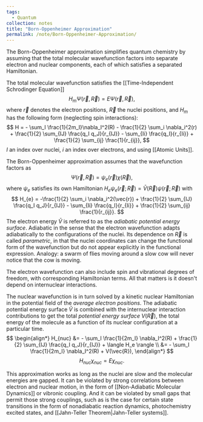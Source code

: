 ```yaml
---
tags:
  - Quantum
collection: notes
title: "Born-Oppenheimer Approximation"
permalink: /note/Born-Oppenheimer-Approximation/
---
```

The Born-Oppenheimer approximation simplifies quantum chemistry by assuming that the total molecular wavefunction factors into separate electron and nuclear components, each of which satisfies a separated Hamiltonian.

The total molecular wavefunction satisfies the [[Time-Independent Schrodinger Equation]] 
$$
H_m \Psi(\vec{r}, \vec{R}) = E \Psi(\vec{r}, \vec{R}),
$$
where $\vec{r}$ denotes the electron positions, $\vec{R}$ the nuclei positions, and $H_m$ has the following form (neglecting spin interactions):
$$
H = - \sum_I \frac{1}{2m_I}\nabla_I^2(R) - \frac{1}{2} \sum_i \nabla_i^2(r) + \frac{1}{2} \sum_{IJ} \frac{q_I q_J}{r_{IJ}} - \sum_{Ii} \frac{q_I}{r_{Ii}} + \frac{1}{2} \sum_{ij} \frac{1}{r_{ij}},
$$
$I$ an index over nuclei, $i$ an index over electrons, and using [[Atomic Units]].

The Born-Oppenheimer approximation assumes that the wavefunction factors as 
$$
\Psi(\vec{r}, \vec{R}) = \psi_e(\vec{r}) \chi(\vec{R}),
$$
where $\psi_e$ satisfies its own Hamiltonian $H_e \psi_e(\vec{r}; \vec{R}) = \bar{V}(\vec{R}) \psi(\vec{r};\vec{R})$ with
$$
H_{e} = -\frac{1}{2} \sum_i \nabla_i^2(\vec{r}) + \frac{1}{2} \sum_{IJ} \frac{q_I q_J}{r_{IJ}} - \sum_{Ii} \frac{q_I}{r_{Ii}} + \frac{1}{2} \sum_{ij} \frac{1}{r_{ij}}.
$$
The electron energy $\bar{V}$ is referred to as the *adiabatic potential energy surface*. Adiabatic in the sense that the electron wavefunction adapts adiabatically to the configurations of the nuclei. Its dependence on $\vec{R}$ is called *parametric*, in that the nuclei coordinates can change the functional form of the wavefunction but do not appear explicitly in the functional expression. Analogy: a swarm of flies moving around a slow cow will never notice that the cow is moving.

The electron wavefunction can also include spin and vibrational degrees of freedom, with corresponding Hamiltonian terms. All that matters is it doesn't depend on internuclear interactions. 

The nuclear wavefunction is in turn solved by a kinetic nuclear Hamiltonian in the potential field of the *average electron positions*. The adiabatic potential energy surface $\bar{V}$ is combined with the internuclear interaction contributions to get the total *potential energy surface* $V(\vec{R})$, the total energy of the molecule as a function of its nuclear configuration at a particular time.
$$
\begin{align*}
H_{nuc} &= - \sum_I \frac{1}{2m_I} \nabla_I^2(R) + \frac{1}{2} \sum_{IJ} \frac{q_I q_J}{r_{IJ}} + \langle H_e \rangle \\
&= - \sum_I \frac{1}{2m_I} \nabla_I^2(R) + V(\vec{R}),
\end{align*}
$$
$$
H_{nuc} \chi_{nuc} = E \chi_{nuc}.
$$

This approximation works as long as the nuclei are slow and the molecular energies are gapped. It can be violated by strong correlations between electron and nuclear motion, in the form of [[Non-Adiabatic Molecular Dynamics]] or vibronic coupling. And it can be violated by small gaps that permit those strong couplings, such as is the case for certain state transitions in the form of nonadiabatic reaction dynamics, photochemistry excited states, and [[Jahn-Teller Theorem|Jahn-Teller systems]].